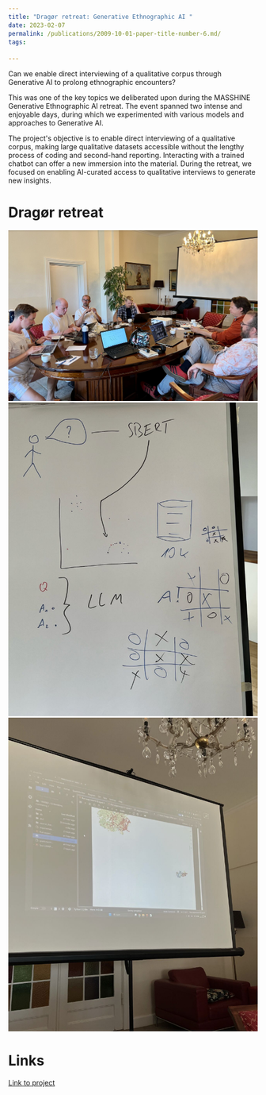 ```yaml
---
title: "Dragør retreat: Generative Ethnographic AI "
date: 2023-02-07
permalink: /publications/2009-10-01-paper-title-number-6.md/
tags:

---
```


Can we enable direct interviewing of a qualitative corpus through Generative AI to prolong ethnographic encounters?

This was one of the key topics we deliberated upon during the MASSHINE Generative Ethnographic AI retreat. The event spanned two intense and enjoyable days, during which we experimented with various models and approaches to Generative AI.

The project's objective is to enable direct interviewing of a qualitative corpus, making large qualitative datasets accessible without the lengthy process of coding and second-hand reporting. Interacting with a trained chatbot can offer a new immersion into the material. During the retreat, we focused on enabling AI-curated access to qualitative interviews to generate new insights. 


Dragør retreat 
======
![MASSHINE-1](/images/MASSHINE-retreat1.jpg)
![MASSHINE-2](/images/MASSHINE-retreat2.jpg)
![MASSHINE-3](/images/MASSHINE-retreat3.jpg)

Links
======

[Link to project](https://johansoltoft.github.io//portfolio/project(4))


